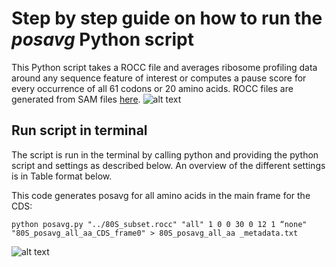# Step by step guide on how to run the *posavg* Python script
This Python script takes a ROCC file and averages ribosome profiling data around any sequence feature of interest or computes a pause score for every occurrence of all 61 codons or 20 amino acids. ROCC files are generated from SAM files [here](https://github.com/kyrakerkhofs/mammalian_builddense_edits). 
![alt text](https://github.com/kyrakerkhofs/figures/blob/main/posavg.png)





## Run script in terminal
The script is run in the terminal by calling python and providing the python script and settings as described below. An overview of the different settings is in Table format below.

This code generates posavg for all amino acids in the main frame for the CDS:
```unix
python posavg.py "../80S_subset.rocc" "all" 1 0 0 30 0 12 1 “none" "80S_posavg_all_aa_CDS_frame0" > 80S_posavg_all_aa _metadata.txt 
```


![alt text](https://github.com/kyrakerkhofs/figures/blob/main/settings_posavg.png)
